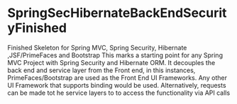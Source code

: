 # SpringSecHibernateBackEndSecurityFinished
Finished Skeleton for Spring MVC, Spring Security, Hibernate ,JSF/PrimeFaces and Bootstrap
This marks a starting point for any Spring MVC Project with Spring Security and Hibernate ORM.
It decouples the back end and service layer from the Front end, in this instances, PrimeFaces/Bootstrap are used
as the Front End UI Frameworks. Any other UI Framework that supports binding would be used. Alternatively, requests can be made
tot he service layers to to access the functionality via API calls
